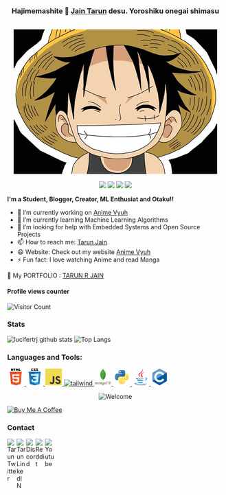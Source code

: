 
<div align="center">
<h3> Hajimemashite 👋 <a href="https://tarunjain.netlify.app/">Jain Tarun</a> desu. Yoroshiku onegai shimasu </h3>
<br />
<img src="https://github.com/lucifertrj/lucifertrj/blob/main/luffy_smile.jpeg" alt="Luffy👒" href="https://animevyuh.org/straw-hat-pirates-dreams/">

![](https://img.shields.io/badge/OS-Linux-informational?style=flat-square&logo=linux&logoColor=white&color=fcc624)
![](https://img.shields.io/badge/Shell-bash-informational?style=flat-square&logo=gnu-bash&logoColor=white&color=a42e2b)
![](https://img.shields.io/badge/Editor-VS-informational?style=flat-square&logo=neovim&logoColor=white&color=57a143)
![](https://img.shields.io/badge/Branch-ECE-informational?style=flat-square&logo=docker&logoColor=white&color=2496ed)
</div>
<div>
<span class="bio">
  <strong>I'm a Student, Blogger, Creator, ML Enthusiat and Otaku!!</strong>
<span>

- 🔭 I’m currently working on <a href="https://animevyuh.org">Anime Vyuh</a>
- 🌱 I’m currently learning Machine Learning Algorithms
- 🤔 I’m looking for help with Embedded Systems and Open Source Projects
- 📫 How to reach me: <a href="https://twitter.com/TRJ_0751">Tarun Jain</a>
- 😄 Website: Check out my website <a href="https://animevyuh.org">Anime Vyuh</a>
- ⚡ Fun fact: I love watching Anime and read Manga

🤵 My PORTFOLIO : <a href="https://tarunjain.netlify.app/">TARUN R JAIN</a>

</div>

#### Profile views counter
![Visitor Count](https://profile-counter.glitch.me/{lucifertrj}/count.svg)

### Stats
<img alt="lucifertrj github stats" width="50%" src="https://github-readme-stats.vercel.app/api?username=lucifertrj&show_icons=true&count_private=true&hide_border=true&bg_color=50,e96205,904e99&title_color=fff&text_color=fff&icon_color=f2f2f2" href="https://github.com/lucifertrj" />
<img alt="Top Langs" width="42%" src="https://github-readme-stats.vercel.app/api/top-langs/?username=lucifertrj&layout=compact&count_private=true&&hide_border=true&bg_color=904e99&title_color=fff&text_color=fff&icon_color=f2f2f2&hide=jupyter%20notebook&langs_count=5" href="https://github.com/lucifertrj" />
  
  <h3 align="left">Languages and Tools:</h3>
<p align="left">
    <a href="https://www.w3.org/html/" target="_blank"> <img src="https://raw.githubusercontent.com/devicons/devicon/master/icons/html5/html5-original-wordmark.svg" alt="html5" width="40" height="40"/> </a>
    <a href="https://www.w3schools.com/css/" target="_blank"> <img src="https://raw.githubusercontent.com/devicons/devicon/master/icons/css3/css3-original-wordmark.svg" alt="css3" width="40" height="40"/> </a>
    <a href="https://developer.mozilla.org/en-US/docs/Web/JavaScript" target="_blank"> <img src="https://raw.githubusercontent.com/devicons/devicon/master/icons/javascript/javascript-original.svg" alt="javascript" width="40" height="40"/> </a>
    <a href="https://tailwindcss.com/" target="_blank"> <img src="https://www.vectorlogo.zone/logos/tailwindcss/tailwindcss-icon.svg" alt="tailwind" width="40" height="40"/> </a>
    <a href="https://www.mongodb.com/" target="_blank"> <img src="https://raw.githubusercontent.com/devicons/devicon/master/icons/mongodb/mongodb-original-wordmark.svg" alt="mongodb" width="40" height="40"/> </a>
    <a href="https://www.python.org" target="_blank"> <img src="https://raw.githubusercontent.com/devicons/devicon/master/icons/python/python-original.svg" alt="python" width="40" height="40"/> </a>
   <a href="https://www.java.com/en/" target="_blank"> <img src="https://raw.githubusercontent.com/devicons/devicon/master/icons/java/java-original.svg" alt="java" width="40" height="40"/> </a>
<a href="" target="_blank"> <img src="https://raw.githubusercontent.com/devicons/devicon/master/icons/c/c-original.svg" alt="C" width="40" height="40"/> </a>
  </p>
  
<p align="center">
<img src="https://media.giphy.com/media/yyVph7ANKftIs/giphy.gif" alt="Welcome">
</p>
<a href="https://www.buymeacoffee.com/trjtarun" target="_blank"><img src="https://cdn.buymeacoffee.com/buttons/v2/default-yellow.png" alt="Buy Me A Coffee" width="150" ></a>

 
<h3> Contact </h3>
  
<a href="https://twitter.com/TRJ_0751">
  <img align="left" alt="Tarun Twitter" width="22px" src="https://raw.githubusercontent.com/peterthehan/peterthehan/master/assets/twitter.svg" />
</a>
<a href="https://www.linkedin.com/in/tarun-r-jain-3ba397191/">
  <img align="left" alt="Tarun LinkedIN" width="22px" src="https://raw.githubusercontent.com/peterthehan/peterthehan/master/assets/linkedin.svg" />
</a>
<a href="https://discord.com/invite/jv8jC2CAhn">
  <img align="left" alt="Discord" width="22px" src="https://raw.githubusercontent.com/peterthehan/peterthehan/master/assets/discord.svg" />
</a>
<a href="https://www.reddit.com/user/trj_flash75">
  <img align="left" alt="Reddit" width="22px" src="https://raw.githubusercontent.com/peterthehan/peterthehan/master/assets/reddit.svg" />
</a>
  <a href="https://www.youtube.com/channel/UCzgB9IMJ9QGcQzfEGNjJdxg">
  <img align="left" alt="Youtube" width="22px" src="https://raw.githubusercontent.com/peterthehan/peterthehan/master/assets/youtube.svg" />
</a>
